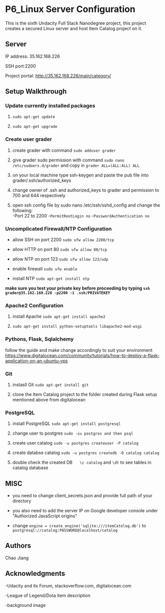 # P6_Linux Server Configuration

This is the sixth Undacity Full Stack Nanodegree project, this project creates
a secured Linux server and host Item Catalog project on it.


## Server
  IP address: 35.162.168.226 
  
  SSH port:2200
  
  Project portal: http://35.162.168.226/main/category/
  
  
## Setup Walkthrough

### Update currently installed packages
  1. `sudo apt-get update`
  
  2. `sudo apt-get upgrade`
  
### Create user grader
  1. create grader with command `sudo adduser grader` 
  
  2. give grader sudo permission with command `sudo nano /etc/sudoers.d/grader` and copy in 
  `grader ALL=(ALL:ALL) ALL`  
  
  3. on your local machine type ssh-keygen and paste the pub file into grader/.ssh/authorized_keys  
  
  4. change owner of .ssh and authorized_keys to grader and permission to 700 and 644 respectively
  
  5. open ssh config file by sudo nano /etc/ssh/sshd_config and change the following:             
      -Port 22 to 2200
      -`PermitRootLogin no`
      -`PasswordAuthentication no`  
      
### Uncomplicated Firewall/NTP Configuration  
   - allow SSH on port 2200         `sudo ufw allow 2200/tcp`
   
   - allow HTTP on port 80          `sudo ufw allow 80/tcp`
   
   - allow NTP on port 123          `sudo ufw allow 123/udp`
   
   - enable firewall                `sudo ufw enable`
   
   - install NTP                   `sudo apt-get install ntp`
   
   __make sure you test your private key before proceeding by typing                                                                         `ssh grader@35.162.168.226 -p2200 -i .ssh/PRIVATEKEY`__
   
### Apache2 Configuration
  1. install Apache `sudo apt-get install apache2`
  
  2. `sudo apt-get install python-setuptools libapache2-mod-wsgi`
  
### Pythons, Flask, Sqlalchemy
   follow the guide and make change accordingly to suit your environment
https://www.digitalocean.com/community/tutorials/how-to-deploy-a-flask-application-on-an-ubuntu-vps

### Git
  1. instasll Git                  `sudo apt-get install git`
  
  2. clone the Item Catalog project to the folder created during Flask setup mentioned above from digitalocean
  
### PostgreSQL
  1. install PostgreSQL            `sudo apt-get install postgresql` 
  
  2. change user to postgres       `sudo -su postgres and then psql`
  
  3. create user catalog           `sudo -u postgres createuser -P catalog`
  
  4. create databse catalog        `sudo -u postgres createdb -O catalog catalog`
  
  5. double check the created DB      `\c catalog` and `\dt` to see tables in catalog database
  
  
## MISC
  - you need to change client_secrets.json and provide full path of your directory
  
  - you also need to add the server IP on Google developer console under "Authorized JavaScript origins"
  
  - change `engine = create_engine('sqlite:///itemCatelog.db')` to `postgresql://catalog:PASSWORD@localhost/catalog`


## Authors

Chao Jiang


## Acknowledgments
-Udacity and its Forum, stackoverflow.com, digitalocean.com

-League of Legend/Dota item description

-background image



